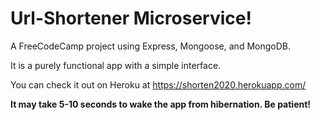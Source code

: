 # Url-Shortener Microservice!
A FreeCodeCamp project using Express, Mongoose, and MongoDB.

It is a purely functional app with a simple interface.

You can check it out on Heroku at https://shorten2020.herokuapp.com/

**It may take 5-10 seconds to wake the app from hibernation. Be patient!**
